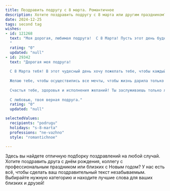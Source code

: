 ```yaml
---
title: Поздравить подругу с 8 марта. Романтичное
description: Хотите поздравить подругу с 8 марта или другим праздником? Наш ИИ создаст незабываемое поздравление, а вы обязательно выделитесь среди других.  
date: 2024-12-25
tags: second tag
wishes:
- id: 121268
  text: "Моя дорогая, любимая подруга!  С 8 Марта! Пусть этот день будет наполнен светом, радостью и нежностью, а весь год –  волшебством и счастьем.  Желаю тебе море любви,  ярких впечатлений и исполнения самых заветных желаний.  Ты –  особенный человек, и я бесконечно рада нашей дружбе.  Целую крепко!
  "
  rating: "0"
  updated: "null"
- id: 29342
  text: "Дорогая моя подруга!
  
  С 8 Марта тебя! В этот чудесный день хочу пожелать тебе, чтобы каждый миг твоей жизни был наполнен счастьем и радостью. Пусть весеннее солнце согревает твою душу, а цветы дарят вдохновение. Ты — как нежный бутон, который раскрылся, чтобы напоминать окружающим о красоте и тепле.
  
  Желаю тебе, чтобы осуществились все мечты, чтобы жизнь дарила только приятные сюрпризы, а на пути встречались лишь искренние и добрые люди. Пусть любовь и радость наполняют твое сердце, а каждый день приносит что-то особенное.
  
  Счастья тебе, здоровья и исполнения желаний! Ты заслуживаешь только лучшего!
  
  С любовью, твоя верная подруга."
  rating: "0"
  updated: "null"

selectedValues:
  recipients: "podrugu"
  holidays: "s-8-marta"
  professions: "ne-vazhno"
  style: "romantichnoe"

---
```


Здесь вы найдете отличную подборку поздравлений на любой случай.
Хотите поздравить друга с днём рождения, коллегу с профессиональным праздником или близких с Новым годом? У нас есть всё, чтобы сделать ваш поздравительный текст незабываемым. Выбирайте нужную категорию и находите лучшие слова для ваших близких и друзей!
